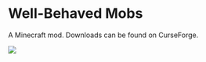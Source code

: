 # Well-Behaved Mobs

A Minecraft mod. Downloads can be found on CurseForge.

![](https://i.imgur.com/nLJapSb.png)